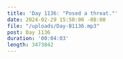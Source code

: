 ```yaml
---
title: 'Day 1136: "Posed a threat."'
date: 2024-02-29 15:50:00 -08:00
file: "/uploads/Day-B1136.mp3"
post: Day 1136
duration: '00:04:03'
length: 3473842
---
```


